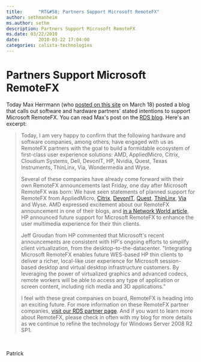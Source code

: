 ```yaml
---
title:      "RT&#58; Partners Support Microsoft RemoteFX"
author: sethmanheim
ms.author: sethm
description: Partners Support Microsoft RemoteFX
ms.date: 03/22/2010
date:       2010-03-22 17:04:00
categories: calista-technologies
---
```

# Partners Support Microsoft RemoteFX

Today Max Herrmann (who [posted on this site](/virtualization/community/team-blog/2010/20100317-explaining-microsoft-remotefx "Max's March 18 post") on March 18) posted a blog that calls out software and hardware partners' stated intentions to support Microsoft RemoteFX. You can read Max's post on the [RDS blog](https://techcommunity.microsoft.com/t5/security-compliance-and-identity/partners-support-microsoft-remotefx/ba-p/246982 "RDS blog on MSDN"). Here's an excerpt: 

> Today, I am very happy to confirm that the following hardware and software companies, among others, have engaged with us as RemoteFX partners with the goal to build a formidable ecosystem of first-class user experience solutions: AMD, AppliedMicro, Citrix, Cloudium Systems, Dell, DevonIT, HP, Nvidia, Quest, Texas Instruments, ThinLinx, Via, Wondermedia and Wyse.
> 
> Several of these companies have already come forward with their own RemoteFX announcements last Friday, one day after Microsoft RemoteFX was born: We have seen statements of planned support for RemoteFX from AppliedMicro, [Citrix](https://www.citrix.com/blogs/2013/12/11/true-hardware-gpu-sharing-arrives/), [DevonIT](http://www.devonit.com/blog/devon-it-announces-plans-for-integration-of-thin-client-solutions-with-microsoft-remotefx), [Quest](http://www.quest.com), [ThinLinx](http://thinlinx.com/news/), [Via](https://www.viatech.com/en/category/press/) and Wyse. AMD expressed excitement about our RemoteFX announcement in one of their blogs, and [in a Network World article](https://www.networkworld.com/article/2230145/microsoft-and-citrix-look-to-deliver-tko.html), HP announced future support for Microsoft RemoteFX to enhance the user multimedia experience for their thin clients. 
> 
> Jeff Groudan from HP commented that Microsoft's recent announcements are consistent with HP's ongoing efforts to simplify client virtualization, from the desktop-to-the-datacenter. "Integrating Microsoft RemoteFX enables future WES-based HP thin clients to deliver a richer, local-like user experience for Microsoft session-based desktop and virtual desktop infrastructure customers. By leveraging the power of virtualized graphics and advanced codecs, remote workers will be able to access any type of application or screen content, including rich media and 3D applications."
> 
> I feel with these great companies on board, RemoteFX is heading into an exciting future. For more information on these RemoteFX partner companies, [visit our RDS partner page](https://www.microsoft.com/windowsserver2008/en/us/rds-partners.aspx). And if you want to learn more about RemoteFX, please check in often with my blog for more details as we continue to refine the technology for Windows Server 2008 R2 SP1.

 

Patrick

